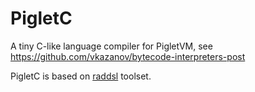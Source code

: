 # PigletC
A tiny C-like language compiler for PigletVM,
see https://github.com/vkazanov/bytecode-interpreters-post

PigletC is based on [raddsl](https://github.com/true-grue/raddsl) toolset.
